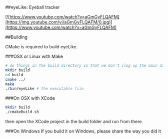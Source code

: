 ##eyeLike: Eyeball tracker

[![https://www.youtube.com/watch?v=aGmGyFLQAFM](https://img.youtube.com/vi/aGmGyFLQAFM/0.jpg)](https://www.youtube.com/watch?v=aGmGyFLQAFM)

##Building

CMake is required to build eyeLike.

###OSX or Linux with Make
```bash
# do things in the build directory so that we don't clog up the main directory
mkdir build
cd build
cmake ../
make
./bin/eyeLike # the executable file
```

###On OSX with XCode
```bash
mkdir build
./cmakeBuild.sh
```
then open the XCode project in the build folder and run from there.

###On Windows
If you build it on Windows, please share the way you did it
